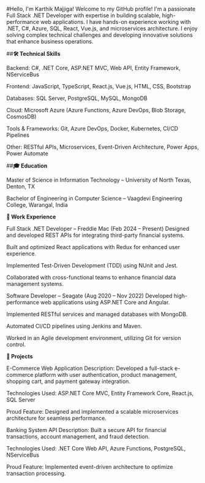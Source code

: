 #Hello, I'm Karthik Majjiga!
Welcome to my GitHub profile! I'm a passionate Full Stack .NET Developer with expertise in building scalable, high-performance web applications. I have hands-on experience working with .NET, C#, Azure, SQL, React, Vue.js, and microservices architecture. I enjoy solving complex technical challenges and developing innovative solutions that enhance business operations.

##**🛠️ Technical Skills**

Backend: C#, .NET Core, ASP.NET MVC, Web API, Entity Framework, NServiceBus

Frontend: JavaScript, TypeScript, React.js, Vue.js, HTML, CSS, Bootstrap

Databases: SQL Server, PostgreSQL, MySQL, MongoDB

Cloud: Microsoft Azure (Azure Functions, Azure DevOps, Blob Storage, CosmosDB)

Tools & Frameworks: Git, Azure DevOps, Docker, Kubernetes, CI/CD Pipelines

Other: RESTful APIs, Microservices, Event-Driven Architecture, Power Apps, Power Automate

##**🎓 Education**


Master of Science in Information Technology – University of North Texas, Denton, TX

Bachelor of Engineering in Computer Science – Vaagdevi Engineering College, Warangal, India

**💼 Work Experience**


Full Stack .NET Developer – Freddie Mac (Feb 2024 – Present)
Designed and developed REST APIs for integrating third-party financial systems.

Built and optimized React applications with Redux for enhanced user experience.

Implemented Test-Driven Development (TDD) using NUnit and Jest.

Collaborated with cross-functional teams to enhance financial data management systems.

Software Developer – Seagate (Aug 2020 – Nov 2022)
Developed high-performance web applications using ASP.NET Core and Angular.

Implemented RESTful services and managed databases with MongoDB.

Automated CI/CD pipelines using Jenkins and Maven.

Worked in an Agile development environment, utilizing Git for version control.

**🚀 Projects**


E-Commerce Web Application
Description: Developed a full-stack e-commerce platform with user authentication, product management, shopping cart, and payment gateway integration.

Technologies Used: ASP.NET Core MVC, Entity Framework Core, React.js, SQL Server

Proud Feature: Designed and implemented a scalable microservices architecture for seamless performance.

Banking System API
Description: Built a secure API for financial transactions, account management, and fraud detection.

Technologies Used: .NET Core Web API, Azure Functions, PostgreSQL, NServiceBus

Proud Feature: Implemented event-driven architecture to optimize transaction processing.
